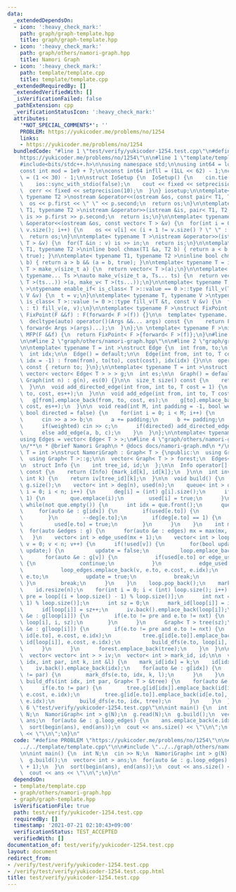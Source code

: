 ```yaml
---
data:
  _extendedDependsOn:
  - icon: ':heavy_check_mark:'
    path: graph/graph-template.hpp
    title: graph/graph-template.hpp
  - icon: ':heavy_check_mark:'
    path: graph/others/namori-graph.hpp
    title: Namori Graph
  - icon: ':heavy_check_mark:'
    path: template/template.cpp
    title: template/template.cpp
  _extendedRequiredBy: []
  _extendedVerifiedWith: []
  _isVerificationFailed: false
  _pathExtension: cpp
  _verificationStatusIcon: ':heavy_check_mark:'
  attributes:
    '*NOT_SPECIAL_COMMENTS*': ''
    PROBLEM: https://yukicoder.me/problems/no/1254
    links:
    - https://yukicoder.me/problems/no/1254
  bundledCode: "#line 1 \"test/verify/yukicoder-1254.test.cpp\"\n#define PROBLEM \"\
    https://yukicoder.me/problems/no/1254\"\n\n#line 1 \"template/template.cpp\"\n\
    #include<bits/stdc++.h>\n\nusing namespace std;\n\nusing int64 = long long;\n\
    const int mod = 1e9 + 7;\n\nconst int64 infll = (1LL << 62) - 1;\nconst int inf\
    \ = (1 << 30) - 1;\n\nstruct IoSetup {\n  IoSetup() {\n    cin.tie(nullptr);\n\
    \    ios::sync_with_stdio(false);\n    cout << fixed << setprecision(10);\n  \
    \  cerr << fixed << setprecision(10);\n  }\n} iosetup;\n\ntemplate< typename T1,\
    \ typename T2 >\nostream &operator<<(ostream &os, const pair< T1, T2 >& p) {\n\
    \  os << p.first << \" \" << p.second;\n  return os;\n}\n\ntemplate< typename\
    \ T1, typename T2 >\nistream &operator>>(istream &is, pair< T1, T2 > &p) {\n \
    \ is >> p.first >> p.second;\n  return is;\n}\n\ntemplate< typename T >\nostream\
    \ &operator<<(ostream &os, const vector< T > &v) {\n  for(int i = 0; i < (int)\
    \ v.size(); i++) {\n    os << v[i] << (i + 1 != v.size() ? \" \" : \"\");\n  }\n\
    \  return os;\n}\n\ntemplate< typename T >\nistream &operator>>(istream &is, vector<\
    \ T > &v) {\n  for(T &in : v) is >> in;\n  return is;\n}\n\ntemplate< typename\
    \ T1, typename T2 >\ninline bool chmax(T1 &a, T2 b) { return a < b && (a = b,\
    \ true); }\n\ntemplate< typename T1, typename T2 >\ninline bool chmin(T1 &a, T2\
    \ b) { return a > b && (a = b, true); }\n\ntemplate< typename T = int64 >\nvector<\
    \ T > make_v(size_t a) {\n  return vector< T >(a);\n}\n\ntemplate< typename T,\
    \ typename... Ts >\nauto make_v(size_t a, Ts... ts) {\n  return vector< decltype(make_v<\
    \ T >(ts...)) >(a, make_v< T >(ts...));\n}\n\ntemplate< typename T, typename V\
    \ >\ntypename enable_if< is_class< T >::value == 0 >::type fill_v(T &t, const\
    \ V &v) {\n  t = v;\n}\n\ntemplate< typename T, typename V >\ntypename enable_if<\
    \ is_class< T >::value != 0 >::type fill_v(T &t, const V &v) {\n  for(auto &e\
    \ : t) fill_v(e, v);\n}\n\ntemplate< typename F >\nstruct FixPoint : F {\n  explicit\
    \ FixPoint(F &&f) : F(forward< F >(f)) {}\n\n  template< typename... Args >\n\
    \  decltype(auto) operator()(Args &&... args) const {\n    return F::operator()(*this,\
    \ forward< Args >(args)...);\n  }\n};\n \ntemplate< typename F >\ninline decltype(auto)\
    \ MFP(F &&f) {\n  return FixPoint< F >{forward< F >(f)};\n}\n#line 4 \"test/verify/yukicoder-1254.test.cpp\"\
    \n\n#line 2 \"graph/others/namori-graph.hpp\"\n\n#line 2 \"graph/graph-template.hpp\"\
    \n\ntemplate< typename T = int >\nstruct Edge {\n  int from, to;\n  T cost;\n\
    \  int idx;\n\n  Edge() = default;\n\n  Edge(int from, int to, T cost = 1, int\
    \ idx = -1) : from(from), to(to), cost(cost), idx(idx) {}\n\n  operator int()\
    \ const { return to; }\n};\n\ntemplate< typename T = int >\nstruct Graph {\n \
    \ vector< vector< Edge< T > > > g;\n  int es;\n\n  Graph() = default;\n\n  explicit\
    \ Graph(int n) : g(n), es(0) {}\n\n  size_t size() const {\n    return g.size();\n\
    \  }\n\n  void add_directed_edge(int from, int to, T cost = 1) {\n    g[from].emplace_back(from,\
    \ to, cost, es++);\n  }\n\n  void add_edge(int from, int to, T cost = 1) {\n \
    \   g[from].emplace_back(from, to, cost, es);\n    g[to].emplace_back(to, from,\
    \ cost, es++);\n  }\n\n  void read(int M, int padding = -1, bool weighted = false,\
    \ bool directed = false) {\n    for(int i = 0; i < M; i++) {\n      int a, b;\n\
    \      cin >> a >> b;\n      a += padding;\n      b += padding;\n      T c = T(1);\n\
    \      if(weighted) cin >> c;\n      if(directed) add_directed_edge(a, b, c);\n\
    \      else add_edge(a, b, c);\n    }\n  }\n};\n\ntemplate< typename T = int >\n\
    using Edges = vector< Edge< T > >;\n#line 4 \"graph/others/namori-graph.hpp\"\n\
    \n/**\n * @brief Namori Graph\n * @docs docs/namori-graph.md\n */\ntemplate< typename\
    \ T = int >\nstruct NamoriGraph : Graph< T > {\npublic:\n  using Graph< T >::Graph;\n\
    \  using Graph< T >::g;\n\n  vector< Graph< T > > forest;\n  Edges< T > loop_edges;\n\
    \n  struct Info {\n    int tree_id, id;\n  };\n\n  Info operator[](const int &k)\
    \ const {\n    return (Info) {mark_id[k], id[k]};\n  }\n\n  int inv(int tree_id,\
    \ int k) {\n    return iv[tree_id][k];\n  }\n\n  void build() {\n    int n = (int)\
    \ g.size();\n    vector< int > deg(n), used(n);\n    queue< int > que;\n    for(int\
    \ i = 0; i < n; i++) {\n      deg[i] = (int) g[i].size();\n      if(deg[i] ==\
    \ 1) {\n        que.emplace(i);\n        used[i] = true;\n      }\n    }\n   \
    \ while(not que.empty()) {\n      int idx = que.front();\n      que.pop();\n \
    \     for(auto &e : g[idx]) {\n        if(used[e.to]) {\n          continue;\n\
    \        }\n        --deg[e.to];\n        if(deg[e.to] == 1) {\n          que.emplace(e.to);\n\
    \          used[e.to] = true;\n        }\n      }\n    }\n    int mx = 0;\n  \
    \  for(auto &edges : g) {\n      for(auto &e : edges) mx = max(mx, e.idx);\n \
    \   }\n    vector< int > edge_used(mx + 1);\n    vector< int > loop;\n    for(int\
    \ v = 0; v < n; v++) {\n      if(!used[v]) {\n        for(bool update = true;\
    \ update;) {\n          update = false;\n          loop.emplace_back(v);\n   \
    \       for(auto &e : g[v]) {\n            if(used[e.to] or edge_used[e.idx])\
    \ {\n              continue;\n            }\n            edge_used[e.idx] = true;\n\
    \            loop_edges.emplace_back(v, e.to, e.cost, e.idx);\n            v =\
    \ e.to;\n            update = true;\n            break;\n          }\n       \
    \ }\n        break;\n      }\n    }\n    loop.pop_back();\n    mark_id.resize(n);\n\
    \    id.resize(n);\n    for(int i = 0; i < (int) loop.size(); i++) {\n      int\
    \ pre = loop[(i + loop.size() - 1) % loop.size()];\n      int nxt = loop[(i +\
    \ 1) % loop.size()];\n      int sz = 0;\n      mark_id[loop[i]] = i;\n      iv.emplace_back();\n\
    \      id[loop[i]] = sz++;\n      iv.back().emplace_back(loop[i]);\n      for(auto\
    \ &e : g[loop[i]]) {\n        if(e.to != pre and e.to != nxt) {\n          mark_dfs(e.to,\
    \ loop[i], i, sz);\n        }\n      }\n      Graph< T > tree(sz);\n      for(auto\
    \ &e : g[loop[i]]) {\n        if(e.to != pre and e.to != nxt) {\n          tree.g[id[loop[i]]].emplace_back(id[loop[i]],\
    \ id[e.to], e.cost, e.idx);\n          tree.g[id[e.to]].emplace_back(id[e.to],\
    \ id[loop[i]], e.cost, e.idx);\n          build_dfs(e.to, loop[i], tree);\n  \
    \      }\n      }\n      forest.emplace_back(tree);\n    }\n  }\n\nprivate:\n\
    \  vector< vector< int > > iv;\n  vector< int > mark_id, id;\n\n  void mark_dfs(int\
    \ idx, int par, int k, int &l) {\n    mark_id[idx] = k;\n    id[idx] = l++;\n\
    \    iv.back().emplace_back(idx);\n    for(auto &e : g[idx]) {\n      if(e.to\
    \ != par) {\n        mark_dfs(e.to, idx, k, l);\n      }\n    }\n  }\n\n  void\
    \ build_dfs(int idx, int par, Graph< T > &tree) {\n    for(auto &e : g[idx]) {\n\
    \      if(e.to != par) {\n        tree.g[id[idx]].emplace_back(id[idx], id[e.to],\
    \ e.cost, e.idx);\n        tree.g[id[e.to]].emplace_back(id[e.to], id[idx], e.cost,\
    \ e.idx);\n        build_dfs(e.to, idx, tree);\n      }\n    }\n  }\n};\n#line\
    \ 6 \"test/verify/yukicoder-1254.test.cpp\"\n\nint main() {\n  int N;\n  cin >>\
    \ N;\n  NamoriGraph< int > g(N);\n  g.read(N);\n  g.build();\n  vector< int >\
    \ ans;\n  for(auto &e : g.loop_edges) {\n    ans.emplace_back(e.idx + 1);\n  }\n\
    \  sort(begin(ans), end(ans));\n  cout << ans.size() << \"\\n\";\n  cout << ans\
    \ << \"\\n\";\n}\n"
  code: "#define PROBLEM \"https://yukicoder.me/problems/no/1254\"\n\n#include \"\
    ../../template/template.cpp\"\n\n#include \"../../graph/others/namori-graph.hpp\"\
    \n\nint main() {\n  int N;\n  cin >> N;\n  NamoriGraph< int > g(N);\n  g.read(N);\n\
    \  g.build();\n  vector< int > ans;\n  for(auto &e : g.loop_edges) {\n    ans.emplace_back(e.idx\
    \ + 1);\n  }\n  sort(begin(ans), end(ans));\n  cout << ans.size() << \"\\n\";\n\
    \  cout << ans << \"\\n\";\n}\n"
  dependsOn:
  - template/template.cpp
  - graph/others/namori-graph.hpp
  - graph/graph-template.hpp
  isVerificationFile: true
  path: test/verify/yukicoder-1254.test.cpp
  requiredBy: []
  timestamp: '2021-07-21 02:10:43+09:00'
  verificationStatus: TEST_ACCEPTED
  verifiedWith: []
documentation_of: test/verify/yukicoder-1254.test.cpp
layout: document
redirect_from:
- /verify/test/verify/yukicoder-1254.test.cpp
- /verify/test/verify/yukicoder-1254.test.cpp.html
title: test/verify/yukicoder-1254.test.cpp
---
```

